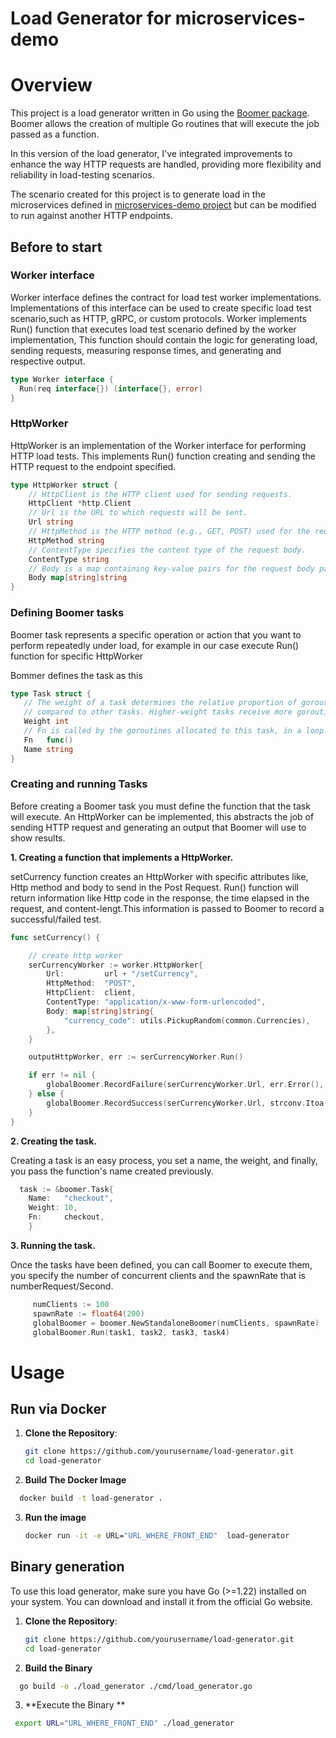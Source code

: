 # Load Generator for microservices-demo

# Overview

This project is a load generator written in Go using the [Boomer package](https://github.com/myzhan/boomer). Boomer allows the creation of multiple Go routines that will execute the job passed as a function.

In this version of the load generator, I've integrated improvements to enhance the way HTTP requests are handled, providing more flexibility and reliability in load-testing scenarios.

The scenario created for this project is to generate load in the microservices defined in [microservices-demo project](https://github.com/GoogleCloudPlatform/microservices-demo) but can be modified to run against another HTTP endpoints.


## Before to start

### Worker interface

Worker interface defines the contract for load test worker implementations. Implementations of this interface can be used to create specific load test scenario,such as HTTP, gRPC, or custom protocols.
Worker implements Run() function that executes load test scenario defined by the worker implementation, This function should contain the logic for generating load, sending requests, measuring response times, and generating and respective output.

  ```Go
  type Worker interface {
  	Run(req interface{}) (interface{}, error)
  }
  ```
### HttpWorker 

HttpWorker is an implementation of the Worker interface for performing HTTP load tests. 
This implements Run() function creating and sending the HTTP request to the endpoint specified.

```Go
type HttpWorker struct {
    // HttpClient is the HTTP client used for sending requests.
    HttpClient *http.Client
    // Url is the URL to which requests will be sent.
    Url string
    // HttpMethod is the HTTP method (e.g., GET, POST) used for the requests.
    HttpMethod string
    // ContentType specifies the content type of the request body.
    ContentType string
    // Body is a map containing key-value pairs for the request body parameters.
    Body map[string]string
}
```

### Defining Boomer tasks

Boomer task represents a specific operation or action that you want to perform repeatedly under load, for example in our case execute Run() function for specific HttpWorker

Bommer defines the task as this
```Go
type Task struct {
   // The weight of a task determines the relative proportion of goroutines that should be assigned to execute that task
   // compared to other tasks. Higher-weight tasks receive more goroutines, while lower-weight tasks receive fewer goroutines
   Weight int
   // Fn is called by the goroutines allocated to this task, in a loop.
   Fn   func()
   Name string
}
```
### Creating and running Tasks

Before creating a Boomer task you must define the function that the task will execute. An HttpWorker can be implemented, this abstracts the job of sending HTTP request and generating an output that Boomer will use to show results.

**1. Creating a function that implements a HttpWorker.**

setCurrency function creates an HttpWorker with specific attributes like, Http method and body to send in the Post Request. 
Run() function will return information like Http code in the response, the time elapsed in the request, and content-lengt.This information is passed to Boomer to record a successful/failed test.
```Go
func setCurrency() {

	// create http worker
	serCurrencyWorker := worker.HttpWorker{
		Url:         url + "/setCurrency",
		HttpMethod:  "POST",
		HttpClient:  client,
		ContentType: "application/x-www-form-urlencoded",
		Body: map[string]string{
			"currency_code": utils.PickupRandom(common.Currencies),
		},
	}

	outputHttpWorker, err := serCurrencyWorker.Run()

	if err != nil {
		globalBoomer.RecordFailure(serCurrencyWorker.Url, err.Error(), outputHttpWorker.ElapsedTime, err.Error())
	} else {
		globalBoomer.RecordSuccess(serCurrencyWorker.Url, strconv.Itoa(outputHttpWorker.StatusCode), outputHttpWorker.ElapsedTime, outputHttpWorker.LenghtBody)
	}
}
```
**2. Creating the task.**

Creating a task is an easy process, you set a name, the weight, and finally, you pass the function's name created previously.
``` Go
  task := &boomer.Task{
	Name:   "checkout",
	Weight: 10,
	Fn:     checkout,
	}
```
**3. Running the task.**

Once the tasks have been defined, you can call Boomer to execute them, you specify the number of concurrent clients and the spawnRate that is numberRequest/Second.
``` Go
     numClients := 100
     spawnRate := float64(200)
     globalBoomer = boomer.NewStandaloneBoomer(numClients, spawnRate)
     globalBoomer.Run(task1, task2, task3, task4)
```
# Usage

## Run via Docker

1. **Clone the Repository**:

   ```bash
   git clone https://github.com/yourusername/load-generator.git
   cd load-generator
   ```
2. **Build The Docker Image**
 ```bash
   docker build -t load-generator .
```
3. **Run the image**
   ```bash
   docker run -it -e URL="URL_WHERE_FRONT_END"  load-generator 
   ```

## Binary generation

To use this load generator, make sure you have Go (>=1.22) installed on your system. You can download and install it from the official Go website.

1. **Clone the Repository**:

   ```bash
   git clone https://github.com/yourusername/load-generator.git
   cd load-generator
   ```
2. **Build the Binary**
 ```bash
   go build -o ./load_generator ./cmd/load_generator.go
```
3. **Execute the Binary **
 ```bash
  export URL="URL_WHERE_FRONT_END" ./load_generator
```

